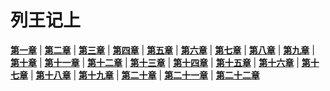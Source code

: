 # 列王记上
 **[第一章](圣经/圣经(吕振中译本)/lzz/110/001.md)** |
 **[第二章](圣经/圣经(吕振中译本)/lzz/110/002.md)** |
 **[第三章](圣经/圣经(吕振中译本)/lzz/110/003.md)** |
 **[第四章](圣经/圣经(吕振中译本)/lzz/110/004.md)** |
 **[第五章](圣经/圣经(吕振中译本)/lzz/110/005.md)** |
 **[第六章](圣经/圣经(吕振中译本)/lzz/110/006.md)** |
 **[第七章](圣经/圣经(吕振中译本)/lzz/110/007.md)** |
 **[第八章](圣经/圣经(吕振中译本)/lzz/110/008.md)** |
 **[第九章](圣经/圣经(吕振中译本)/lzz/110/009.md)** |
 **[第十章](圣经/圣经(吕振中译本)/lzz/110/010.md)** |
 **[第十一章](圣经/圣经(吕振中译本)/lzz/110/011.md)** |
 **[第十二章](圣经/圣经(吕振中译本)/lzz/110/012.md)** |
 **[第十三章](圣经/圣经(吕振中译本)/lzz/110/013.md)** |
 **[第十四章](圣经/圣经(吕振中译本)/lzz/110/014.md)** |
 **[第十五章](圣经/圣经(吕振中译本)/lzz/110/015.md)** |
 **[第十六章](圣经/圣经(吕振中译本)/lzz/110/016.md)** |
 **[第十七章](圣经/圣经(吕振中译本)/lzz/110/017.md)** |
 **[第十八章](圣经/圣经(吕振中译本)/lzz/110/018.md)** |
 **[第十九章](圣经/圣经(吕振中译本)/lzz/110/019.md)** |
 **[第二十章](圣经/圣经(吕振中译本)/lzz/110/020.md)** |
 **[第二十一章](圣经/圣经(吕振中译本)/lzz/110/021.md)** |
 **[第二十二章](圣经/圣经(吕振中译本)/lzz/110/022.md)**
